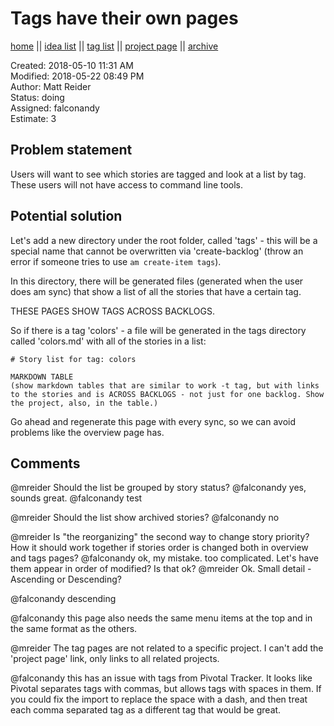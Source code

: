 # Tags have their own pages

[home](../index.md) || [idea list](../ideas.md) || [tag list](../tags.md) || [project page](../agilemarkdown-project.md) || [archive](archive.md)

Created: 2018-05-10 11:31 AM  
Modified: 2018-05-22 08:49 PM  
Author: Matt Reider  
Status: doing  
Assigned: falconandy  
Estimate: 3  

## Problem statement

Users will want to see which stories are tagged and look at a list by tag. These users will not have access to command line tools.

## Potential solution

Let's add a new directory under the root folder, called 'tags' - this will be a special name that cannot be overwritten via 'create-backlog' (throw an error if someone tries to use `am create-item tags`).

In this directory, there will be generated files (generated when the user does am sync) that show a list of all the stories that have a certain tag.

THESE PAGES SHOW TAGS ACROSS BACKLOGS.

So if there is a tag 'colors' - a file will be generated in the tags directory called 'colors.md' with all of the stories in a list:

```
# Story list for tag: colors

MARKDOWN TABLE
(show markdown tables that are similar to work -t tag, but with links to the stories and is ACROSS BACKLOGS - not just for one backlog. Show the project, also, in the table.)

```

Go ahead and regenerate this page with every sync, so we can avoid problems like the overview page has.


## Comments

 @mreider Should the list be grouped by story status?
 @falconandy yes, sounds great.
 @falconandy test

 @mreider Should the list show archived stories?
 @falconandy no

 @mreider Is "the reorganizing" the second way to change story priority? How it should work together if stories order is changed both in overview and tags pages?
 @falconandy ok, my mistake. too complicated. Let's have them appear in order of modified? Is that ok?
 @mreider Ok. Small detail - Ascending or Descending?

 @falconandy descending

 @falconandy this page also needs the same menu items at the top and in the same format as the others.

 @mreider The tag pages are not related to a specific project. I can't add the 'project page' link, only links to all related projects. 

@falconandy this has an issue with tags from Pivotal Tracker. It looks like Pivotal separates tags with commas, but allows tags with spaces in them. If you could fix the import to replace the space with a dash, and then treat each comma separated tag as a different tag that would be great.
